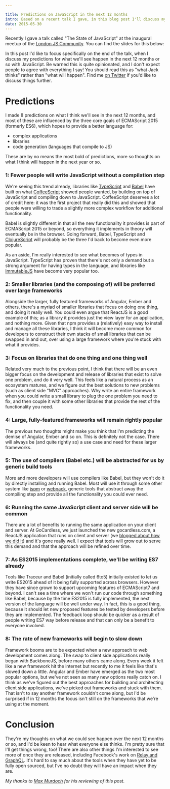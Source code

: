 ```yaml
---

title: Predictions on JavaScript in the next 12 months
intro: Based on a recent talk I gave, in this blog post I'll discuss my thoughts on the current state of JS and what we might see over the next 12 months.
date: 2015-05-30
---
```


Recently I gave a talk called "The State of JavaScript" at the inaugural meetup
of the [London JS Community](https://twitter.com/london_js). You
can find the slides for this below:

<script async class="speakerdeck-embed" data-id="d15b87038dbc468ba94e31d0fef5118f" data-ratio="1.33333333333333" src="//speakerdeck.com/assets/embed.js"></script>

In this post I'd like to focus specifically on the end of the talk, when I
discuss my predictions for what we'll see happen in the next 12 months or so
with JavaScript. Be warned this is quite opinionated, and I don't expect people to
agree with everything I say! You should read this as "what Jack thinks" rather
than "what will happen". Find me [on Twitter](http://twitter.com/Jack_Franklin)
if you'd like to discuss things further.

# Predictions

I made 8 predictions on what I think we'll see in the next 12 months, and most
of these are influenced by the three core goals of ECMAScript 2015 (formerly
ES6), which hopes
to provide a better language for:

* complex applications
* libraries
* code generation (languages that compile to JS)

These are by no means the most bold of predictions, more so thoughts on what I
think will happen in the next year or so.

### 1: Fewer people will write JavaScript without a compilation step

We're seeing this trend already, libraries like
[TypeScript](http://www.typescriptlang.org/) and [Babel](http://babeljs.io/)
have built on what [CoffeeScript](http://coffeescript.org/) showed people
wanted, by building on top of JavaScript and compiling down to JavaScript.
CoffeeScript deserves a lot of credit here: it was the first project that really
did this and showed that people were willing to trade a slightly more complex
workflow for additional functionality.

Babel is slightly different in that all the new functionality it provides is
part of ECMAScript 2015 or beyond, so everything it implements in theory
will eventually be in the browser. Going forward, Babel, TypeScript and
[ClojureScript](https://github.com/clojure/clojurescript) will probably be the
three I'd back to become even more popular.

As an aside, I'm really interested to see what becomes of types in JavaScript.
TypeScript has proven that there's not only a demand but a strong argument for
having types in the language, and libraries like
[ImmutableJS](https://facebook.github.io/immutable-js/) have become very popular
too.

### 2: Smaller libraries (and the composing of) will be preferred over large frameworks

Alongside the larger, fully featured frameworks of Angular, Ember and others,
there's a myriad of smaller libraries that focus on doing one thing, and doing
it really well. You could even argue that ReactJS is a good example of this; as
a library it provides just the view layer for an application, and nothing more.
Given that npm provides a (relatively) easy way to install and manage all these
libraries, I think it will become more common for developers to construct their
own stacks of small libraries that can be swapped in and out, over using a large
framework where you're stuck with what it provides.

### 3: Focus on libraries that do one thing and one thing well

Related very much to the previous point, I think that there will be an even
bigger focus on the development and release of libraries that exist to solve one
problem, and do it very well. This feels like a natural process as an ecosystem
matures, and we figure out the best solutions to new problems (such as client
side "MVC" approaches). Why write an entire framework when you could write a
small library to plug the one problem you need to fix, and then couple it with
some other libraries that provide the rest of the functionality you need.

### 4: Large, fully-featured frameworks will remain rightly popular

The previous two thoughts might make you think that I'm predicting the demise of
Angular, Ember and so on. This is definitely not the case. There will always be
(and quite rightly so) a use case and need for these larger frameworks.

### 5: The use of compilers (Babel etc.) will be abstracted for us by generic build tools

More and more developers will use compilers like Babel, but they won't do it by
directly installing and running Babel. Most will use it through some other
system like [jspm](http://jspm.io) or [webpack](http://webpack.github.io/),
generic tools that abstract away the compiling step and provide all the
functionality you could ever need.

### 6: Running the same JavaScript client and server side will be common

There are a lot of benefits to running the same application on your client and
server. At GoCardless, we just launched the new gocardless.com, a ReactJS
application that runs on client and server (we [blogged about how we did
it](https://gocardless.com/blog/how-we-built-the-new-gocardless.com/)) and it's
gone really well. I expect that tools will grow out to serve this demand and
that the approach will be refined over time.

### 7: As ES2015 implementations complete, we'll be writing ES7 already

Tools like Traceur and Babel (initially called 6to5) initially existed to let us
write ES2015 ahead of it being fully supported across browsers. However they
have since grown to support upcoming features of ECMAScript7 and beyond. I can't
see a time where we won't run our code through something like Babel, because by
the time ES2015 is fully implemented, the next version of the language will be
well under way. In fact, this is a good thing, because it should let new proposed
features be tested by developers before they are implemented. The feedback loop
should be quicker as a result of people writing ES7 way before release and that
can only be a benefit to everyone involved.

### 8: The rate of new frameworks will begin to slow down

Framework booms are to be expected when a new approach to web development comes
along. The swap to client side applications really began with BackboneJS, before
many others came along. Every week it felt like a new framework hit the internet
but recently to me it feels like that's slowed down a little. Angular and Ember
have emerged as the two most popular options, but we've not seen as many new
options really catch on. I think as we've figured out the best approaches for
building and architecting client side applications, we've picked out frameworks
and stuck with them. That isn't to say another framework couldn't come along, but
I'd be surprised if in 12 months the focus isn't still on the frameworks that
we're using at the moment.

# Conclusion

They're my thoughts on what we could see happen over the next 12 months or so,
and I'd be keen to hear what everyone else thinks. I'm pretty sure that I'll get
things wrong, too! There are also other things I'm interested to see more of
once they are released, including Facebook's work on [Relay and
GraphQL](http://facebook.github.io/react/blog/2015/02/20/introducing-relay-and-graphql.html).
It's hard to say much about the tools when they have yet to be fully open
sourced, but I've no doubt they will have an impact when they are.

_My thanks to [Max Murdoch](https://twitter.com/maxalfiemurdoch) for his
reviewing of this post._
